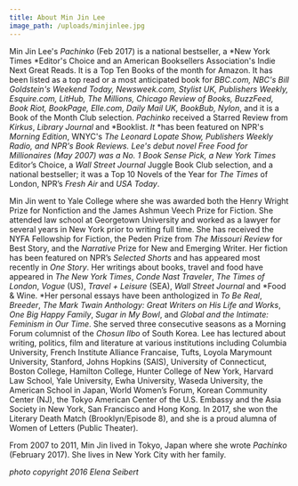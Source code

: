 ```yaml
---
title: About Min Jin Lee
image_path: /uploads/minjinlee.jpg
---
```



Min Jin Lee's *Pachinko*&nbsp;(Feb 2017) is a national bestseller, a *New York Times&nbsp;*Editor's Choice and an American Booksellers Association's Indie Next Great Reads. It is a Top Ten Books of the month for Amazon. It has been listed as a top read or a most anticipated book for *BBC.com, NBC's Bill Goldstein's Weekend Today, Newsweek.com, Stylist UK, Publishers Weekly, Esquire.com, LitHub, The Millions, Chicago Review of Books, BuzzFeed, Book Riot, BookPage, Elle.com, Daily Mail UK, BookBub, Nylon*, and it is a Book of the Month Club selection. *Pachinko* received a Starred Review from *Kirkus*, *Library Journal* and *Booklist.&nbsp;*It*&nbsp;*has been featured on NPR's *Morning Edition*, WNYC's *The* *Leonard Lopate Show, Publishers Weekly Radio,&nbsp;*and NPR's&nbsp;*Book Reviews*. Lee's debut novel&nbsp;*Free Food for Millionaires**&nbsp;(May 2007) was a No. 1 Book Sense Pick, a New York Times* Editor’s Choice, a *Wall Street Journal* Juggle Book Club selection, and a national bestseller; it was a Top 10 Novels of the Year for *The Times* of London, NPR’s *Fresh Air* and *USA Today*.

Min Jin went to Yale College where she was awarded both the Henry Wright Prize for Nonfiction and the James Ashmun Veech Prize for Fiction. She attended law school at Georgetown University and worked as a lawyer for several years in New York prior to writing full time. She has received the NYFA Fellowship for Fiction, the Peden Prize from *The Missouri Review* for Best Story, and the *Narrative* Prize for New and Emerging Writer. Her fiction has been featured on NPR’s *Selected Shorts* and has appeared most recently in *One Story*. Her writings about books, travel and food have appeared in *The New York Times*, *Conde Nast Traveler*, *The Times of London*, *Vogue* (US), *Travel + Leisure* (SEA), *Wall Street Journal* and *Food & Wine.&nbsp;*Her personal essays have been anthologized in *To Be Real*, *Breeder*, *The Mark Twain Anthology: Great Writers on His Life and Works*, *One Big Happy Family*, *Sugar in My Bowl*, and *Global and the Intimate: Feminism in Our Time*. She served three consecutive seasons as a Morning Forum columnist of the *Chosun Ilbo* of South Korea. Lee has lectured about writing, politics, film and literature at various institutions including Columbia University, French Institute Alliance Francaise, Tufts, Loyola Marymount University, Stanford, Johns Hopkins (SAIS), University of Connecticut, Boston College, Hamilton College, Hunter College of New York, Harvard Law School, Yale University, Ewha University, Waseda University, the American School in Japan, World Women’s Forum, Korean Community Center (NJ), the Tokyo American Center of the U.S. Embassy and the Asia Society in New York, San Francisco and Hong Kong. In 2017, she won the Literary Death Match (Brooklyn/Episode 8), and she is a proud alumna of Women of Letters (Public Theater).

From 2007 to 2011, Min Jin lived in Tokyo, Japan where she wrote *Pachinko* (February 2017). She lives in New York City with her family.

*photo copyright 2016 Elena Seibert*